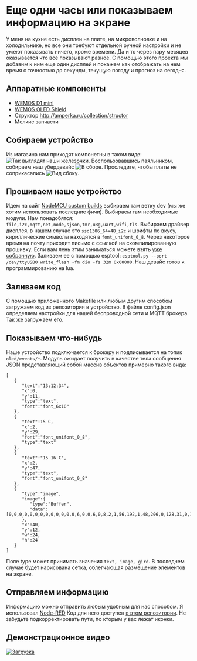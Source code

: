 # Еще одни часы или показываем информацию на экране

У меня на кухне есть дисплеи на плите, на микроволновке и на холодильнике, но все они требуют отдельной ручной настройки и не умеют показывать ничего, кроме времени. Да и то через пару месяцев оказывается что все показывают разное. С помощью этого проекта мы добавим к ним еще один дисплей и покажем как отображать на нем время с точностью до секунды, текущую погоду и прогноз на сегодня. 

## Аппаратные компоненты
* [WEMOS D1 mini](https://www.wemos.cc/product/d1-mini.html)
* [WEMOS OLED Shield](https://www.wemos.cc/product/oled-shield.html)
* Структор http://amperka.ru/collection/structor
* Мелкие запчасти
## Собираем устройство
Из магазина нам приходят компонетны в таком виде: ![Так выглядят наши железочки](https://github.com/pastukhov/oled-wemos/raw/master/images/Parts.jpg).
Воспользовавшись паяльником, собираем наш убердевайс ![В сборе](https://github.com/pastukhov/oled-wemos/raw/master/images/Device_front.jpg). Проследите, чтобы платы не соприкасались ![Вид сбоку](https://github.com/pastukhov/oled-wemos/raw/master/images/Device_side.jpg).

## Прошиваем наше устройство
Идем на сайт [NodeMCU custom builds](https://nodemcu-build.com/) выбираем там ветку dev (мы же хотим использовать последние фичи). Выбираем там необходимые модули. Нам понадобятся: ``` file,i2c,mqtt,net,node,sjson,tmr,u8g,uart,wifi,tls ```. Выбираем драйвер дисплея, в нашем случае это ``` ssd1306_64x48_i2c ``` и шрифты по вкусу, кириллические символы находятся в ``` font_unifont_0_8 ```. Через некоторое время на почту приходит письмо с ссылкой на скомпилированную прошивку. Если вам лень этим заниматься можете взять [уже собранную](https://github.com/pastukhov/oled-wemos/raw/master/nodemcu-dev-13-modules-2017-04-24-09-58-48-integer.bin). Заливаем ее с помощью esptool: ``` esptool.py --port /dev/ttyUSB0 write_flash -fm dio -fs 32m 0x00000 ```. Наш девайс готов к программированию на lua.

## Заливаем код
С помощью приложенного Makefile или любым другим способом загружаем код из репозитория в устройство. В файле config.json определяем настройки для нашей беспроводной сети и MQTT брокера. Так же загружаем его. 

## Показываем что-нибудь
Наше устройство подключается к брокеру и подписывается на топик ``` oled/events/+ ```. Модуль ожидает получить в качестве тела сообщения JSON представляющий собой массив объектов примерно такого вида:
```
[  
   {  
      "text":"13:12:34",
      "x":0,
      "y":11,
      "type":"text",
      "font":"font_6x10"
   },
   {  
      "text":15 C,
      "x":2,
      "y":29,
      "font":"font_unifont_0_8",
      "type":"text"
   },
   {  
      "text":"15 16 C",
      "x":2,
      "y":47,
      "type":"text",
      "font":"font_unifont_0_8"
   },
   {  
      "type":"image",
      "image":{  
         "type":"Buffer",
         "data":[0,0,0,0,0,0,0,0,0,0,0,0,0,6,0,0,6,0,8,2,1,56,192,1,48,206,0,128,31,0,192,49,0,96,96,0,102,96,10,103,96,15,96,96,0,192,48,0,192,63,0,128,15,0,56,192,1,24,128,1,0,6,0,0,6,0,0,6,0,0,0,0]
      },
      "x":40,
      "y":12,
      "w":24,
      "h":24
   }
]
```
Поле type может принимать значения ``` text, image, gird ```. В последнем случае будет нарисована сетка, облегчающая размещение элементов на экране.

## Отправляем информацию
Информацию можно отправить любым удобным для нас способом. Я использовал [Node-RED](nodered.org)
Код для него доступен [в этом репозитории](https://github.com/pastukhov/oled-wemos/blob/master/node-red_flows.json). Не забудьте подкорректировать пути, по кторым у вас лежат иконки.

## Демонстрационное видео

[![Загрузка](https://img.youtube.com/vi/qxMWe75K9kE/0.jpg)](https://www.youtube.com/watch?v=qxMWe75K9kE)

